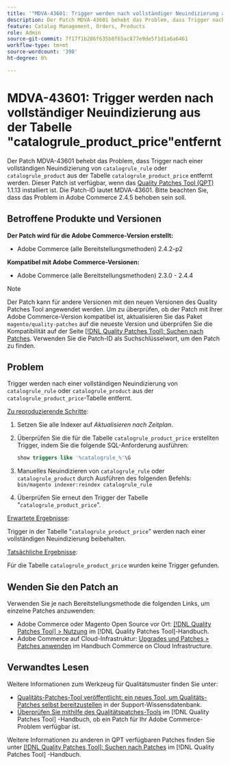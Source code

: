 ```yaml
---
title: '"MDVA-43601: Trigger werden nach vollständiger Neuindizierung aus der Tabelle "catalogrule_product_price"entfernt.'
description: Der Patch MDVA-43601 behebt das Problem, dass Trigger nach einer vollständigen Neuindizierung von "catalogrule_rule_product_product"aus der Tabelle "catalogrule_price"entfernt werden. Dieser Patch ist verfügbar, wenn das [Quality Patches Tool (QPT)](https://experienceleague.adobe.com/en/docs/commerce-knowledge-base/kb/announcements/commerce-announcements/magento-quality-patches-released-new-tool-to-self-serve-quality-patches) 1.1.13 installiert ist. Die Patch-ID lautet MDVA-43601. Bitte beachten Sie, dass das Problem in Adobe Commerce 2.4.5 behoben sein soll.
feature: Catalog Management, Orders, Products
role: Admin
source-git-commit: 7f17f1b286f635b8f65ac877e9de5f1d1a6a6461
workflow-type: tm+mt
source-wordcount: '398'
ht-degree: 0%

---
```


# MDVA-43601: Trigger werden nach vollständiger Neuindizierung aus der Tabelle &quot;catalogrule_product_price&quot;entfernt

Der Patch MDVA-43601 behebt das Problem, dass Trigger nach einer vollständigen Neuindizierung von `catalogrule_rule` oder `catalogrule_product` aus der Tabelle `catalogrule_product_price` entfernt werden. Dieser Patch ist verfügbar, wenn das [Quality Patches Tool (QPT)](https://experienceleague.adobe.com/en/docs/commerce-knowledge-base/kb/announcements/commerce-announcements/magento-quality-patches-released-new-tool-to-self-serve-quality-patches) 1.1.13 installiert ist. Die Patch-ID lautet MDVA-43601. Bitte beachten Sie, dass das Problem in Adobe Commerce 2.4.5 behoben sein soll.

## Betroffene Produkte und Versionen

**Der Patch wird für die Adobe Commerce-Version erstellt:**

* Adobe Commerce (alle Bereitstellungsmethoden) 2.4.2-p2

**Kompatibel mit Adobe Commerce-Versionen:**

* Adobe Commerce (alle Bereitstellungsmethoden) 2.3.0 - 2.4.4

>[!NOTE]
>
>Der Patch kann für andere Versionen mit den neuen Versionen des Quality Patches Tool angewendet werden. Um zu überprüfen, ob der Patch mit Ihrer Adobe Commerce-Version kompatibel ist, aktualisieren Sie das Paket `magento/quality-patches` auf die neueste Version und überprüfen Sie die Kompatibilität auf der Seite [[!DNL Quality Patches Tool]: Suchen nach Patches](https://experienceleague.adobe.com/en/docs/commerce-knowledge-base/kb/announcements/commerce-announcements/magento-quality-patches-released-new-tool-to-self-serve-quality-patches). Verwenden Sie die Patch-ID als Suchschlüsselwort, um den Patch zu finden.

## Problem

Trigger werden nach einer vollständigen Neuindizierung von `catalogrule_rule` oder `catalogrule_product` aus der `catalogrule_product_price`-Tabelle entfernt.

<u>Zu reproduzierende Schritte</u>:

1. Setzen Sie alle Indexer auf *Aktualisieren nach Zeitplan*.
1. Überprüfen Sie die für die Tabelle `catalogrule_product_price` erstellten Trigger, indem Sie die folgende SQL-Anforderung ausführen:

   ```sql
   show triggers like '%catalogrule_%'\G
   ```

1. Manuelles Neuindizieren von `catalogrule_rule` oder `catalogrule_product` durch Ausführen des folgenden Befehls: `bin/magento indexer:reindex catalogrule_rule`
1. Überprüfen Sie erneut den Trigger der Tabelle &quot;`catalogrule_product_price`&quot;.

<u>Erwartete Ergebnisse</u>:

Trigger in der Tabelle &quot;`catalogrule_product_price`&quot; werden nach einer vollständigen Neuindizierung beibehalten.

<u>Tatsächliche Ergebnisse</u>:

Für die Tabelle `catalogrule_product_price` wurden keine Trigger gefunden.

## Wenden Sie den Patch an

Verwenden Sie je nach Bereitstellungsmethode die folgenden Links, um einzelne Patches anzuwenden:

* Adobe Commerce oder Magento Open Source vor Ort: [[!DNL Quality Patches Tool] > Nutzung](/help/tools/quality-patches-tool/usage.md) im [!DNL Quality Patches Tool]-Handbuch.
* Adobe Commerce auf Cloud-Infrastruktur: [Upgrades und Patches > Patches anwenden](https://experienceleague.adobe.com/docs/commerce-cloud-service/user-guide/develop/upgrade/apply-patches.html) im Handbuch Commerce on Cloud Infrastructure.

## Verwandtes Lesen

Weitere Informationen zum Werkzeug für Qualitätsmuster finden Sie unter:

* [Qualitäts-Patches-Tool veröffentlicht: ein neues Tool, um Qualitäts-Patches selbst bereitzustellen](https://experienceleague.adobe.com/en/docs/commerce-knowledge-base/kb/announcements/commerce-announcements/magento-quality-patches-released-new-tool-to-self-serve-quality-patches) in der Support-Wissensdatenbank.
* [Überprüfen Sie mithilfe des Qualitätspatches-Tools](/help/tools/quality-patches-tool/patches-available-in-qpt/check-patch-for-magento-issue-with-magento-quality-patches.md) im [!DNL Quality Patches Tool] -Handbuch, ob ein Patch für Ihr Adobe Commerce-Problem verfügbar ist.

Weitere Informationen zu anderen in QPT verfügbaren Patches finden Sie unter [[!DNL Quality Patches Tool]: Suchen nach Patches](https://experienceleague.adobe.com/tools/commerce-quality-patches/index.html) im [!DNL Quality Patches Tool] -Handbuch.
